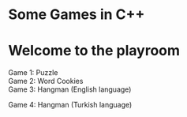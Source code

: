 # Some Games in C++

# Welcome to the playroom
Game 1: Puzzle   
Game 2: Word Cookies   
Game 3: Hangman (English language) 

Game 4: Hangman (Turkish language)


